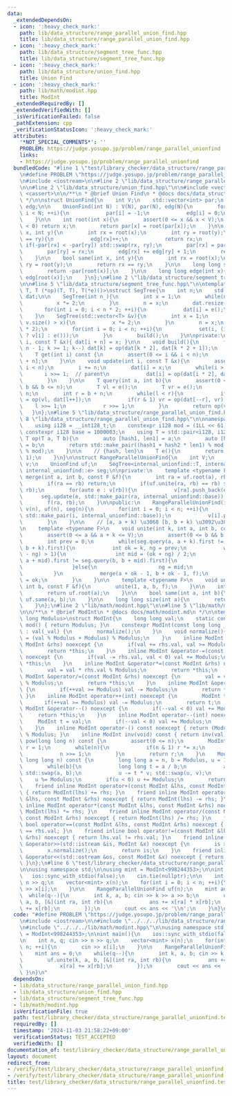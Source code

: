 ```yaml
---
data:
  _extendedDependsOn:
  - icon: ':heavy_check_mark:'
    path: lib/data_structure/range_parallel_union_find.hpp
    title: lib/data_structure/range_parallel_union_find.hpp
  - icon: ':heavy_check_mark:'
    path: lib/data_structure/segment_tree_func.hpp
    title: lib/data_structure/segment_tree_func.hpp
  - icon: ':heavy_check_mark:'
    path: lib/data_structure/union_find.hpp
    title: Union Find
  - icon: ':heavy_check_mark:'
    path: lib/math/modint.hpp
    title: ModInt
  _extendedRequiredBy: []
  _extendedVerifiedWith: []
  _isVerificationFailed: false
  _pathExtension: cpp
  _verificationStatusIcon: ':heavy_check_mark:'
  attributes:
    '*NOT_SPECIAL_COMMENTS*': ''
    PROBLEM: https://judge.yosupo.jp/problem/range_parallel_unionfind
    links:
    - https://judge.yosupo.jp/problem/range_parallel_unionfind
  bundledCode: "#line 1 \"test/library_checker/data_structure/range_parallel_unionfind.test.cpp\"\
    \n#define PROBLEM \"https://judge.yosupo.jp/problem/range_parallel_unionfind\"\
    \n#include <iostream>\n\n#line 2 \"lib/data_structure/range_parallel_union_find.hpp\"\
    \n\n#line 2 \"lib/data_structure/union_find.hpp\"\n\n#include <vector>\n#include\
    \ <cassert>\n\n/**\n * @brief Union Find\n * @docs docs/data_structure/union_find.md\n\
    \ */\n\nstruct UnionFind{\n    int V;\n    std::vector<int> par;\n    std::vector<int>\
    \ edg;\n\n    UnionFind(int N) : V(N), par(N), edg(N){\n        for(int i = 0;\
    \ i < N; ++i){\n            par[i] = -1;\n            edg[i] = 0;\n        }\n\
    \    }\n\n    int root(int x){\n        assert(0 <= x && x < V);\n        if(par[x]\
    \ < 0) return x;\n        return par[x] = root(par[x]);\n    }\n\n    int unite(int\
    \ x, int y){\n        int rx = root(x);\n        int ry = root(y);\n        if(rx\
    \ == ry){\n            edg[rx]++;\n            return rx;\n        }\n       \
    \ if(-par[rx] < -par[ry]) std::swap(rx, ry);\n        par[rx] = par[rx] + par[ry];\n\
    \        par[ry] = rx;\n        edg[rx] += edg[ry] + 1;\n        return rx;\n\
    \    }\n\n    bool same(int x, int y){\n        int rx = root(x);\n        int\
    \ ry = root(y);\n        return rx == ry;\n    }\n\n    long long size(int x){\n\
    \        return -par[root(x)];\n    }\n\n    long long edge(int x){\n        return\
    \ edg[root(x)];\n    }\n};\n#line 2 \"lib/data_structure/segment_tree_func.hpp\"\
    \n\n#line 5 \"lib/data_structure/segment_tree_func.hpp\"\n\ntemplate <typename\
    \ T, T (*op)(T, T), T(*e)()>\nstruct SegTree{\n    int n;\n    std::vector<T>\
    \ dat;\n\n    SegTree(int n_){\n        int x = 1;\n        while(n_ > x){\n \
    \           x *= 2;\n        }\n        n = x;\n        dat.resize(n * 2);\n \
    \       for(int i = 0; i < n * 2; ++i){\n            dat[i] = e();\n        }\n\
    \    }\n    SegTree(std::vector<T> &v){\n        int x = 1;\n        while((int)\
    \ v.size() > x){\n            x *= 2;\n        }\n        n = x;\n        dat.resize(n\
    \ * 2);\n        for(int i = 0; i < n; ++i){\n            set(i, (i < (int) v.size()\
    \ ? v[i] : e()));\n        }\n        build();\n    }\n\nprivate:\n    void set(int\
    \ i, const T &x){ dat[i + n] = x; }\n\n    void build(){\n        for(int k =\
    \ n - 1; k >= 1; k--) dat[k] = op(dat[k * 2], dat[k * 2 + 1]);\n    }\n\npublic:\n\
    \    T get(int i) const {\n        assert(0 <= i && i < n);\n        return dat[i\
    \ + n];\n    }\n\n    void update(int i, const T &x){\n        assert(0 <= i &&\
    \ i < n);\n        i += n;\n        dat[i] = x;\n        while(i > 0){\n     \
    \       i >>= 1;  // parent\n            dat[i] = op(dat[i * 2], dat[i * 2 + 1]);\n\
    \        }\n    }\n\n    T query(int a, int b){\n        assert(0 <= a && a <=\
    \ b && b <= n);\n        T vl = e();\n        T vr = e();\n        int l = a +\
    \ n;\n        int r = b + n;\n        while(l < r){\n            if(l & 1) vl\
    \ = op(vl, dat[l++]);\n            if(r & 1) vr = op(dat[--r], vr);\n        \
    \    l >>= 1;\n            r >>= 1;\n        }\n        return op(vl, vr);\n \
    \   }\n};\n#line 5 \"lib/data_structure/range_parallel_union_find.hpp\"\n\n#line\
    \ 8 \"lib/data_structure/range_parallel_union_find.hpp\"\n\nnamespace internal_unionfind{\n\
    \    using i128 = __int128_t;\n    constexpr i128 mod = (1LL << 61) - 1;\n   \
    \ constexpr i128 base = 1000003;\n    using T = std::pair<i128, i128>;\n\n   \
    \ T op(T a, T b){\n        auto [hash1, len1] = a;\n        auto [hash2, len2]\
    \ = b;\n        return std::make_pair((hash1 + hash2 * len1) % mod, (len1 * len2)\
    \ % mod);\n    }\n\n    // {hash, len}\n    T e(){\n        return std::make_pair(0,\
    \ 1);\n    }\n}\n\nstruct RangeParallelUnionFind{\n    int V;\n    std::vector<std::vector<int>>\
    \ v;\n    UnionFind uf;\n    SegTree<internal_unionfind::T, internal_unionfind::op,\
    \ internal_unionfind::e> seg;\n\nprivate:\n    template <typename F>\n    void\
    \ merge(int a, int b, const F &f){\n        int ra = uf.root(a), rb = uf.root(b);\n\
    \        if(ra == rb) return;\n        if(uf.unite(ra, rb) == rb) std::swap(ra,\
    \ rb);\n        for(auto e : v[rb]){\n            v[ra].push_back(e);\n      \
    \      seg.update(e, std::make_pair(ra, internal_unionfind::base));\n        }\n\
    \        f(ra, rb);\n    }\n\npublic:\n    RangeParallelUnionFind(int n) : V(n),\
    \ v(n), uf(n), seg(n){\n        for(int i = 0; i < n; ++i){\n            seg.update(i,\
    \ std::make_pair(i, internal_unionfind::base));\n            v[i].push_back(i);\n\
    \        }\n    }\n\n    // [a, a + k) \u3068 [b, b + k) \u3092\u30DE\u30FC\u30B8\
    \n    template <typename F>\n    void unite(int k, int a, int b, const F &f){\n\
    \        assert(0 <= a && a + k <= V);\n        assert(0 <= b && b + k <= V);\n\
    \        int prev = 0;\n        while(seg.query(a, a + k).first != seg.query(b,\
    \ b + k).first){\n            int ok = k, ng = prev;\n            while(abs(ok\
    \ - ng) > 1){\n                int mid = (ok + ng) / 2;\n                if(seg.query(a,\
    \ a + mid).first != seg.query(b, b + mid).first){\n                    ok = mid;\n\
    \                }else{\n                    ng = mid;\n                }\n  \
    \          }\n            merge(a + ok - 1, b + ok - 1, f);\n            prev\
    \ = ok;\n        }\n    }\n\n    template <typename F>\n    void unite(int a,\
    \ int b, const F &f){\n        unite(1, a, b, f);\n    }\n\n    int root(int a){\n\
    \        return uf.root(a);\n    }\n\n    bool same(int a, int b){\n        return\
    \ uf.same(a, b);\n    }\n\n    long long size(int a){\n        return uf.size(a);\n\
    \    }\n};\n#line 2 \"lib/math/modint.hpp\"\n\n#line 5 \"lib/math/modint.hpp\"\
    \n\n/**\n * @brief ModInt\n * @docs docs/math/modint.md\n */\n\ntemplate <long\
    \ long Modulus>\nstruct ModInt{\n    long long val;\n    static constexpr int\
    \ mod() { return Modulus; }\n    constexpr ModInt(const long long _val = 0) noexcept\
    \ : val(_val) {\n        normalize();\n    }\n    void normalize(){\n        val\
    \ = (val % Modulus + Modulus) % Modulus;\n    }\n    inline ModInt &operator+=(const\
    \ ModInt &rhs) noexcept {\n        if(val += rhs.val, val >= Modulus) val -= Modulus;\n\
    \        return *this;\n    }\n    inline ModInt &operator-=(const ModInt &rhs)\
    \ noexcept {\n        if(val -= rhs.val, val < 0) val += Modulus;\n        return\
    \ *this;\n    }\n    inline ModInt &operator*=(const ModInt &rhs) noexcept {\n\
    \        val = val * rhs.val % Modulus;\n        return *this;\n    }\n    inline\
    \ ModInt &operator/=(const ModInt &rhs) noexcept {\n        val = val * inv(rhs.val).val\
    \ % Modulus;\n        return *this;\n    }\n    inline ModInt &operator++() noexcept\
    \ {\n        if(++val >= Modulus) val -= Modulus;\n        return *this;\n   \
    \ }\n    inline ModInt operator++(int) noexcept {\n        ModInt t = val;\n \
    \       if(++val >= Modulus) val -= Modulus;\n        return t;\n    }\n    inline\
    \ ModInt &operator--() noexcept {\n        if(--val < 0) val += Modulus;\n   \
    \     return *this;\n    }\n    inline ModInt operator--(int) noexcept {\n   \
    \     ModInt t = val;\n        if(--val < 0) val += Modulus;\n        return t;\n\
    \    }\n    inline ModInt operator-() const noexcept { return (Modulus - val)\
    \ % Modulus; }\n    inline ModInt inv(void) const { return inv(val); }\n    ModInt\
    \ pow(long long n) const {\n        assert(0 <= n);\n        ModInt x = *this,\
    \ r = 1;\n        while(n){\n            if(n & 1) r *= x;\n            x *= x;\n\
    \            n >>= 1;\n        }\n        return r;\n    }\n    ModInt inv(const\
    \ long long n) const {\n        long long a = n, b = Modulus, u = 1, v = 0;\n\
    \        while(b){\n            long long t = a / b;\n            a -= t * b;\
    \ std::swap(a, b);\n            u -= t * v; std::swap(u, v);\n        }\n    \
    \    u %= Modulus;\n        if(u < 0) u += Modulus;\n        return u;\n    }\n\
    \    friend inline ModInt operator+(const ModInt &lhs, const ModInt &rhs) noexcept\
    \ { return ModInt(lhs) += rhs; }\n    friend inline ModInt operator-(const ModInt\
    \ &lhs, const ModInt &rhs) noexcept { return ModInt(lhs) -= rhs; }\n    friend\
    \ inline ModInt operator*(const ModInt &lhs, const ModInt &rhs) noexcept { return\
    \ ModInt(lhs) *= rhs; }\n    friend inline ModInt operator/(const ModInt &lhs,\
    \ const ModInt &rhs) noexcept { return ModInt(lhs) /= rhs; }\n    friend inline\
    \ bool operator==(const ModInt &lhs, const ModInt &rhs) noexcept { return lhs.val\
    \ == rhs.val; }\n    friend inline bool operator!=(const ModInt &lhs, const ModInt\
    \ &rhs) noexcept { return lhs.val != rhs.val; }\n    friend inline std::istream\
    \ &operator>>(std::istream &is, ModInt &x) noexcept {\n        is >> x.val;\n\
    \        x.normalize();\n        return is;\n    }\n    friend inline std::ostream\
    \ &operator<<(std::ostream &os, const ModInt &x) noexcept { return os << x.val;\
    \ }\n};\n#line 6 \"test/library_checker/data_structure/range_parallel_unionfind.test.cpp\"\
    \n\nusing namespace std;\n\nusing mint = ModInt<998244353>;\n\nint main(){\n \
    \   ios::sync_with_stdio(false);\n    cin.tie(nullptr);\n\n    int n, q; cin >>\
    \ n >> q;\n    vector<mint> x(n);\n    for(int i = 0; i < n; ++i){\n        cin\
    \ >> x[i];\n    }\n\n    RangeParallelUnionFind uf(n);\n    mint ans = 0;\n  \
    \  while(q--){\n        int k, a, b; cin >> k >> a >> b;\n        uf.unite(k,\
    \ a, b, [&](int ra, int rb){\n            ans += x[ra] * x[rb];\n            x[ra]\
    \ += x[rb];\n        });\n        cout << ans << '\\n';\n    }\n}\n"
  code: "#define PROBLEM \"https://judge.yosupo.jp/problem/range_parallel_unionfind\"\
    \n#include <iostream>\n\n#include \"../../../lib/data_structure/range_parallel_union_find.hpp\"\
    \n#include \"../../../lib/math/modint.hpp\"\n\nusing namespace std;\n\nusing mint\
    \ = ModInt<998244353>;\n\nint main(){\n    ios::sync_with_stdio(false);\n    cin.tie(nullptr);\n\
    \n    int n, q; cin >> n >> q;\n    vector<mint> x(n);\n    for(int i = 0; i <\
    \ n; ++i){\n        cin >> x[i];\n    }\n\n    RangeParallelUnionFind uf(n);\n\
    \    mint ans = 0;\n    while(q--){\n        int k, a, b; cin >> k >> a >> b;\n\
    \        uf.unite(k, a, b, [&](int ra, int rb){\n            ans += x[ra] * x[rb];\n\
    \            x[ra] += x[rb];\n        });\n        cout << ans << '\\n';\n   \
    \ }\n}\n"
  dependsOn:
  - lib/data_structure/range_parallel_union_find.hpp
  - lib/data_structure/union_find.hpp
  - lib/data_structure/segment_tree_func.hpp
  - lib/math/modint.hpp
  isVerificationFile: true
  path: test/library_checker/data_structure/range_parallel_unionfind.test.cpp
  requiredBy: []
  timestamp: '2024-11-03 21:58:22+09:00'
  verificationStatus: TEST_ACCEPTED
  verifiedWith: []
documentation_of: test/library_checker/data_structure/range_parallel_unionfind.test.cpp
layout: document
redirect_from:
- /verify/test/library_checker/data_structure/range_parallel_unionfind.test.cpp
- /verify/test/library_checker/data_structure/range_parallel_unionfind.test.cpp.html
title: test/library_checker/data_structure/range_parallel_unionfind.test.cpp
---
```

